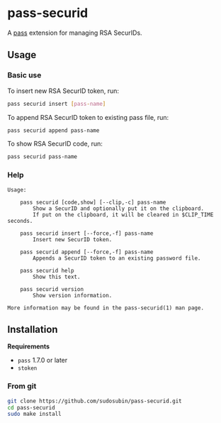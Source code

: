# pass-securid

A [pass](https://www.passwordstore.org/) extension for managing RSA SecurIDs.

## Usage

### Basic use

To insert new RSA SecurID token, run:

```sh
pass securid insert [pass-name]
```

To append RSA SecurID token to existing pass file, run:

```sh
pass securid append pass-name
```

To show RSA SecurID code, run:

```sh
pass securid pass-name
```

### Help

```text
Usage:

    pass securid [code,show] [--clip,-c] pass-name
        Show a SecurID and optionally put it on the clipboard.
        If put on the clipboard, it will be cleared in $CLIP_TIME seconds.

    pass securid insert [--force,-f] pass-name
        Insert new SecurID token.

    pass securid append [--force,-f] pass-name
        Appends a SecurID token to an existing password file.

    pass securid help
        Show this text.

    pass securid version
        Show version information.

More information may be found in the pass-securid(1) man page.
```

## Installation

<!-- markdownlint-disable-next-line MD036 -->
**Requirements**

- `pass` 1.7.0 or later
- `stoken`

### From git

```sh
git clone https://github.com/sudosubin/pass-securid.git
cd pass-securid
sudo make install
```
